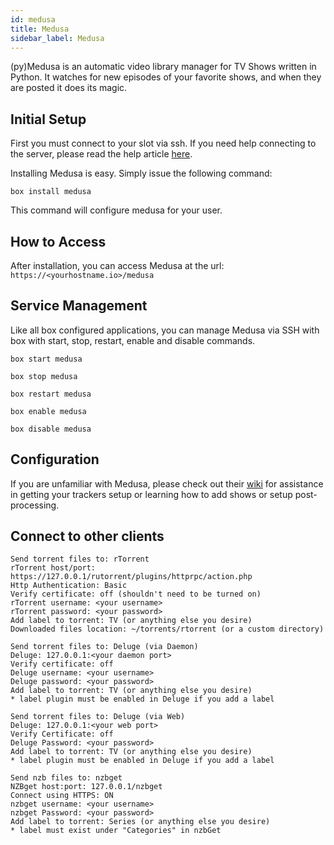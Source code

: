 ```yaml
---
id: medusa
title: Medusa
sidebar_label: Medusa
---
```


(py)Medusa is an automatic video library manager for TV Shows written in Python. It watches for new episodes of your favorite shows, and when they are posted it does its magic.

## Initial Setup

First you must connect to your slot via ssh. If you need help connecting to the server, please read the help article [here](../getting-started/how-do-i-connect.md).

Installing Medusa is easy. Simply issue the following command:

```plaintext main
box install medusa
```

This command will configure medusa for your user.

## How to Access

After installation, you can access Medusa at the url: `https://<yourhostname.io>/medusa`

## Service Management

Like all box configured applications, you can manage Medusa via SSH with box with start, stop, restart, enable and disable commands.

<!--DOCUSAURUS_CODE_TABS-->
<!--Start-->
```plaintext
box start medusa
```
<!--Stop-->
```plaintext
box stop medusa
```
<!--Restart-->
```plaintext
box restart medusa
```
<!--Enable-->
```plaintext
box enable medusa
```
<!--Disable-->
```plaintext
box disable medusa
```
<!--END_DOCUSAURUS_CODE_TABS-->

## Configuration

If you are unfamiliar with Medusa, please check out their [wiki](https://github.com/pymedusa/Medusa/wiki) for assistance in getting your trackers setup or learning how to add shows or setup post-processing.

## Connect to other clients

<!--DOCUSAURUS_CODE_TABS-->
<!--rTorrent-->
```plaintext
Send torrent files to: rTorrent
rTorrent host/port: https://127.0.0.1/rutorrent/plugins/httprpc/action.php
Http Authentication: Basic
Verify certificate: off (shouldn't need to be turned on)
rTorrent username: <your username>
rTorrent password: <your password>
Add label to torrent: TV (or anything else you desire)
Downloaded files location: ~/torrents/rtorrent (or a custom directory)
```

<!--Deluge (via Daemon)-->
```plaintext
Send torrent files to: Deluge (via Daemon)
Deluge: 127.0.0.1:<your daemon port>
Verify certificate: off
Deluge username: <your username>
Deluge password: <your password>
Add label to torrent: TV (or anything else you desire)
* label plugin must be enabled in Deluge if you add a label
```

<!--Deluge (via Web)-->
```plaintext
Send torrent files to: Deluge (via Web)
Deluge: 127.0.0.1:<your web port>
Verify Certificate: off
Deluge Password: <your password>
Add label to torrent: TV (or anything else you desire)
* label plugin must be enabled in Deluge if you add a label
```

<!--nzbGet-->
```plaintext
Send nzb files to: nzbget
NZBget host:port: 127.0.0.1/nzbget
Connect using HTTPS: ON
nzbget username: <your username>
nzbget Password: <your password>
Add label to torrent: Series (or anything else you desire)
* label must exist under "Categories" in nzbGet
```
<!--END_DOCUSAURUS_CODE_TABS-->
